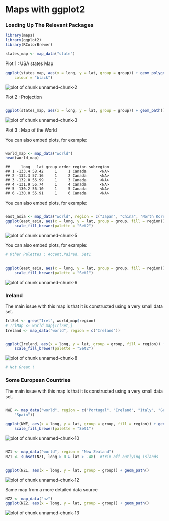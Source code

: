 Maps with ggplot2
========================================================

### Loading Up The Relevant Packages


```r
library(maps)
library(ggplot2)
library(RColorBrewer)

states_map <- map_data("state")
```


Plot 1 : USA states Map


```r
ggplot(states_map, aes(x = long, y = lat, group = group)) + geom_polygon(fill = "white", 
    colour = "black")
```

![plot of chunk unnamed-chunk-2](figure/unnamed-chunk-2.png) 


Plot 2 : Projection


```r

ggplot(states_map, aes(x = long, y = lat, group = group)) + geom_path() + coord_map("mercator")
```

![plot of chunk unnamed-chunk-3](figure/unnamed-chunk-3.png) 


Plot 3 : Map of the World

You can also embed plots, for example:


```r

world_map <- map_data("world")
head(world_map)
```

```
##     long   lat group order region subregion
## 1 -133.4 58.42     1     1 Canada      <NA>
## 2 -132.3 57.16     1     2 Canada      <NA>
## 3 -132.0 56.99     1     3 Canada      <NA>
## 4 -131.9 56.74     1     4 Canada      <NA>
## 5 -130.2 56.10     1     5 Canada      <NA>
## 6 -130.0 55.91     1     6 Canada      <NA>
```




You can also embed plots, for example:


```r

east_asia <- map_data("world", region = c("Japan", "China", "North Korea", "South Korea"))
ggplot(east_asia, aes(x = long, y = lat, group = group, fill = region)) + geom_polygon(colours = "black") + 
    scale_fill_brewer(palette = "Set2")
```

![plot of chunk unnamed-chunk-5](figure/unnamed-chunk-5.png) 


You can also embed plots, for example:


```r
# Other Palettes : Accent,Paired, Set1


ggplot(east_asia, aes(x = long, y = lat, group = group, fill = region)) + geom_polygon(colours = "black") + 
    scale_fill_brewer(palette = "Set1")
```

![plot of chunk unnamed-chunk-6](figure/unnamed-chunk-6.png) 

### Ireland
The main issue with this map is that it is constructed using a very small data set.


```r
IrlSet <- grep("Irel", world_map$region)
# IrlMap <- world_map[IrlSet,]
Ireland <- map_data("world", region = c("Ireland"))
```



```r

ggplot(Ireland, aes(x = long, y = lat, group = group, fill = region)) + geom_polygon(colours = "black") + 
    scale_fill_brewer(palette = "Set2")
```

![plot of chunk unnamed-chunk-8](figure/unnamed-chunk-8.png) 

```r
# Not Great !
```


### Some European Countries
The main issue with this map is that it is constructed using a very small data set.


```r

NWE <- map_data("world", region = c("Portugal", "Ireland", "Italy", "Greece", 
    "Spain"))
```



```r
ggplot(NWE, aes(x = long, y = lat, group = group, fill = region)) + geom_polygon(colours = "black") + 
    scale_fill_brewer(palette = "Set1")
```

![plot of chunk unnamed-chunk-10](figure/unnamed-chunk-10.png) 



```r

NZ1 <- map_data("world", region = "New Zealand")
NZ1 <- subset(NZ1, long > 0 & lat > -48)  #trim off outlying islands
```


```r

ggplot(NZ1, aes(x = long, y = lat, group = group)) + geom_path()
```

![plot of chunk unnamed-chunk-12](figure/unnamed-chunk-12.png) 


Same map from a more detailed data source


```r
NZ2 <- map_data("nz")
ggplot(NZ2, aes(x = long, y = lat, group = group)) + geom_path()
```

![plot of chunk unnamed-chunk-13](figure/unnamed-chunk-13.png) 


